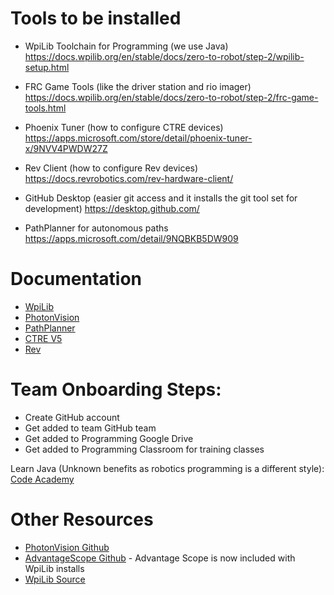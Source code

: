 # Tools to be installed
* WpiLib Toolchain for Programming (we use Java)
https://docs.wpilib.org/en/stable/docs/zero-to-robot/step-2/wpilib-setup.html

* FRC Game Tools (like the driver station and rio imager)
https://docs.wpilib.org/en/stable/docs/zero-to-robot/step-2/frc-game-tools.html 

* Phoenix Tuner (how to configure CTRE devices)
https://apps.microsoft.com/store/detail/phoenix-tuner-x/9NVV4PWDW27Z

* Rev Client (how to configure Rev devices)
https://docs.revrobotics.com/rev-hardware-client/

* GitHub Desktop (easier git access and it installs the git tool set for development) 
https://desktop.github.com/

* PathPlanner for autonomous paths
https://apps.microsoft.com/detail/9NQBKB5DW909

# Documentation
* [WpiLib](https://docs.wpilib.org/en/stable/index.html)
* [PhotonVision](https://docs.photonvision.org/en/latest/)
* [PathPlanner](https://github.com/mjansen4857/pathplanner)
* [CTRE V5](https://v5.docs.ctr-electronics.com/en/stable/)
* [Rev](https://docs.revrobotics.com/docs/)

# Team Onboarding Steps:
* Create GitHub account
* Get added to team GitHub team
* Get added to Programming Google Drive
* Get added to Programming Classroom for training classes

Learn Java (Unknown benefits as robotics programming is a different style): [Code Academy](https://www.codecademy.com/learn/learn-java)

# Other Resources
* [PhotonVision Github](https://github.com/PhotonVision/photonvision)
* [AdvantageScope Github](https://github.com/Mechanical-Advantage/AdvantageScope) - Advantage Scope is now included with WpiLib installs
* [WpiLib Source](https://github.com/wpilibsuite/allwpilib)